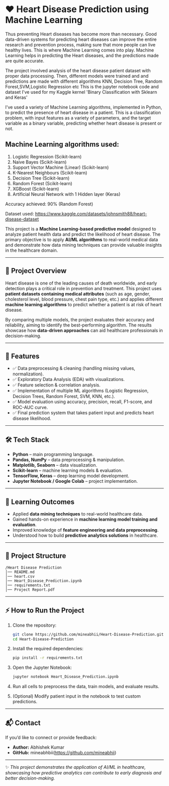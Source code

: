 # ❤️ Heart Disease Prediction using Machine Learning

Thus preventing Heart diseases has become more than necessary. Good data-driven systems for predicting heart diseases can improve the entire research and prevention process, making sure that more people can live healthy lives. This is where Machine Learning comes into play. Machine Learning helps in predicting the Heart diseases, and the predictions made are quite accurate.

The project involved analysis of the heart disease patient dataset with proper data processing. Then, different models were trained and and predictions are made with different algorithms KNN, Decision Tree, Random Forest,SVM,Logistic Regression etc
This is the jupyter notebook code and dataset I've used for my Kaggle kernel 'Binary Classification with Sklearn and Keras'

I've used a variety of Machine Learning algorithms, implemented in Python, to predict the presence of heart disease in a patient. This is a classification problem, with input features as a variety of parameters, and the target variable as a binary variable, predicting whether heart disease is present or not.

## Machine Learning algorithms used:

1. Logistic Regression (Scikit-learn)
2. Naive Bayes (Scikit-learn)
3. Support Vector Machine (Linear) (Scikit-learn)
4. K-Nearest Neighbours (Scikit-learn)
5. Decision Tree (Scikit-learn)
6. Random Forest (Scikit-learn)
7. XGBoost (Scikit-learn)
8. Artificial Neural Network with 1 Hidden layer (Keras)

Accuracy achieved: 90% (Random Forest)

Dataset used: https://www.kaggle.com/datasets/johnsmith88/heart-disease-dataset

This project is a **Machine Learning-based predictive model** designed to analyze patient health data and predict the likelihood of heart disease. The primary objective is to apply **AI/ML algorithms** to real-world medical data and demonstrate how data mining techniques can provide valuable insights in the healthcare domain.  

---

## 📌 Project Overview  
Heart disease is one of the leading causes of death worldwide, and early detection plays a critical role in prevention and treatment. This project uses **patient datasets containing medical attributes** (such as age, gender, cholesterol level, blood pressure, chest pain type, etc.) and applies different **machine learning algorithms** to predict whether a patient is at risk of heart disease.  

By comparing multiple models, the project evaluates their accuracy and reliability, aiming to identify the best-performing algorithm. The results showcase how **data-driven approaches** can aid healthcare professionals in decision-making.  

---

## 🚀 Features  
- ✅ Data preprocessing & cleaning (handling missing values, normalization).  
- ✅ Exploratory Data Analysis (EDA) with visualizations.  
- ✅ Feature selection & correlation analysis.  
- ✅ Implementation of multiple ML algorithms (Logistic Regression, Decision Trees, Random Forest, SVM, KNN, etc.).  
- ✅ Model evaluation using accuracy, precision, recall, F1-score, and ROC-AUC curve.  
- ✅ Final prediction system that takes patient input and predicts heart disease likelihood.  

---

## 🛠️ Tech Stack  
- **Python** – main programming language.  
- **Pandas, NumPy** – data preprocessing & manipulation.  
- **Matplotlib, Seaborn** – data visualization.  
- **Scikit-learn** – machine learning models & evaluation. 
- **TensorFlow, Keras** – deep learning model development. 
- **Jupyter Notebook / Google Colab** – project implementation.  

---

## 🎯 Learning Outcomes  
- Applied **data mining techniques** to real-world healthcare data.  
- Gained hands-on experience in **machine learning model training and evaluation**.  
- Improved knowledge of **feature engineering and data preprocessing**.  
- Understood how to build **predictive analytics solutions** in healthcare.  

---

## 📂 Project Structure  
```
/Heart Disease Prediction
│── README.md
│── heart.csv
│── Heart_Disease_Prediction.ipynb
│── requirements.txt
│── Project Report.pdf

```  

---

## ⚡ How to Run the Project  
1. Clone the repository:  
   ```bash
   git clone https://github.com/mineabhii/Heart-Disease-Prediction.git
   cd Heart-Disease-Prediction
   ```  

2. Install the required dependencies:  
   ```bash
   pip install -r requirements.txt
   ```  

3. Open the Jupyter Notebook:  
   ```bash
   jupyter notebook Heart_Disease_Prediction.ipynb
   ```  

4. Run all cells to preprocess the data, train models, and evaluate results.  

5. (Optional) Modify patient input in the notebook to test custom predictions.  

---

## 📬 Contact  
If you’d like to connect or provide feedback:  
- **Author:** Abhishek Kumar  
- **GitHub:** mineabhbii(https://github.com/mineabhii)  

---

✨ *This project demonstrates the application of AI/ML in healthcare, showcasing how predictive analytics can contribute to early diagnosis and better decision-making.*  
